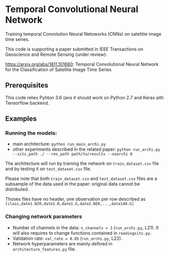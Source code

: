 # Temporal Convolutional Neural Network
Training temporal Convolution Neural Netoworks (CNNs) on satelitte image time series.

This code is supporting a paper submitted in IEEE Transactions on Geoscience and Remote Sensing (under review):

https://arxiv.org/abs/1811.101660: Temporal Convolutional Neural Network for the Classification of Satellite Image Time Series


## Prerequisites
This code relies Pyhton 3.6 (ans it should work on Python 2.7 and Keras aith Tensorflow backend.


## Examples

### Running the models:

- main architecture: `python run_main_archi.py`
- other experiments described in the related paper: 
`python run_archi.py --sits_path ./ --res_path path/to/results --noarchi 0`

The architecture will run by training the network on `train_dataset.csv` file and by testing it on `test_dataset.csv` file.

Please note that both `train_dataset.csv` and `test_dataset.csv` files are a subsample of the data used in the paper: original data cannot be distributed.

Thoses files have no header, one observation per row described as `[class,date1.NIR,date1.R,date1.G,date2.NIR,...,date149.G]`

### Changing network parameters

- Number of channels in the data: `n_channels = 3` (`run_archi.py`, L21). 
It will also requires to change functions contained in `readingsits.py`.
- Validation rate: `val_rate = 0.05` (`run_archi.py`, L22).
- Network hyperparameters are mainly defined in `architecture_features.py` file.
